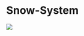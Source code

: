 # Snow-System

<img src="https://github.com/williamcheungthu/Snow-System/blob/master/screen-shot.png">
